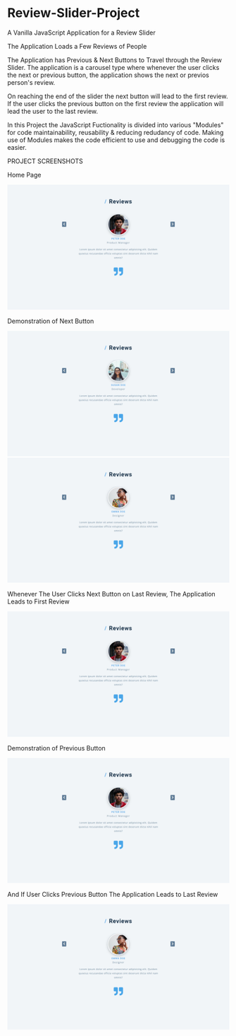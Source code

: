 # Review-Slider-Project
A Vanilla JavaScript Application for a Review Slider 

The Application Loads a Few Reviews of People

The Application has Previous &amp; Next Buttons to Travel through the Review Slider. The application is a carousel type where whenever the user clicks the next or previous button, the application shows the next or previos person's review.

On reaching the end of the slider the next button will lead to the first review.
If the user clicks the previous button on the first review the application will lead the user to the last review.

In this Project the JavaScript Fuctionality is divided into various "Modules" for code maintainability, reusability & reducing redudancy of code. Making use of Modules makes the code efficient to use and debugging the code is easier.

PROJECT SCREENSHOTS

Home Page

<img src = "https://github.com/SambhavAggarwal01/Review-Slider-Project/blob/main/Project%20Screenshots/Screenshot%202021-10-05%2000.05.22.png" alt = "Home Page" />

Demonstration of Next Button

<img src = "https://github.com/SambhavAggarwal01/Review-Slider-Project/blob/main/Project%20Screenshots/Screenshot%202021-10-05%2000.05.29.png" alt = "Demonstration of Next Button" />

<img src = "https://github.com/SambhavAggarwal01/Review-Slider-Project/blob/main/Project%20Screenshots/Screenshot%202021-10-05%2000.05.31.png" alt = "Demonstration of Next Button" />

Whenever The User Clicks Next Button on Last Review, The Application Leads to First Review

<img src = "https://github.com/SambhavAggarwal01/Review-Slider-Project/blob/main/Project%20Screenshots/Screenshot%202021-10-05%2000.05.22.png" alt = "Whenever The User Clicks Next Button on Last Review, The Application Leads to First Review" />

Demonstration of Previous Button

<img src = "https://github.com/SambhavAggarwal01/Review-Slider-Project/blob/main/Project%20Screenshots/Screenshot%202021-10-05%2000.05.42.png" alt = "Demonstration of Previous Button" />
 
And If User Clicks Previous Button The Application Leads to Last Review

<img src = "https://github.com/SambhavAggarwal01/Review-Slider-Project/blob/main/Project%20Screenshots/Screenshot%202021-10-05%2000.05.43.png" alt = "And If User Clicks Previous Button The Application Leads to Last Review" />

